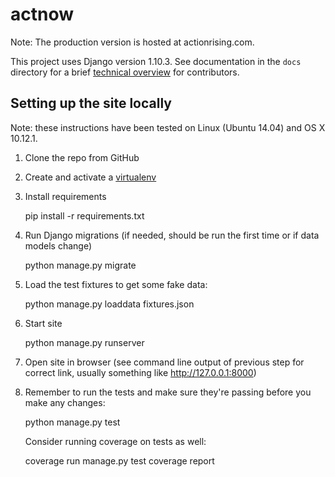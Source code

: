 # actnow

Note: The production version is hosted at actionrising.com.

This project uses Django version 1.10.3. See documentation in the `docs` directory for a brief
[technical overview](docs/technical_overview.md) for contributors.

## Setting up the site locally

Note: these instructions have been tested on Linux (Ubuntu 14.04) and
OS X 10.12.1.

1) Clone the repo from GitHub

2) Create and activate a [virtualenv](https://virtualenv.pypa.io/en/stable/userguide/#usage)

3) Install requirements

    pip install -r requirements.txt

4) Run Django migrations (if needed, should be run the first time or if data
  models change)

    python manage.py migrate

5) Load the test fixtures to get some fake data:

    python manage.py loaddata fixtures.json

6) Start site

    python manage.py runserver

7) Open site in browser (see command line output of previous step for correct
  link, usually something like http://127.0.0.1:8000)

8) Remember to run the tests and make sure they're passing before you make any changes:

     python manage.py test

   Consider running coverage on tests as well:
   
     coverage run manage.py test
     coverage report
